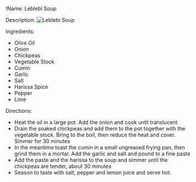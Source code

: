 !Name: Leblebi Soup

Description:
![Leblebi Soup](https://www.themealdb.com/images/media/meals/x2fw9e1560460636.jpg "Leblebi Soup")

Ingredients:
- Olive Oil
- Onion
- Chickpeas
- Vegetable Stock
- Cumin
- Garlic
- Salt
- Harissa Spice
- Pepper
- Lime

Directions:
- Heat the oil in a large pot. Add the onion and cook until translucent
- Drain the soaked chickpeas and add them to the pot together with the vegetable stock. Bring to the boil, then reduce the heat and cover. Simmer for 30 minutes
- In the meantime toast the cumin in a small ungreased frying pan, then grind them in a mortar. Add the garlic and salt and pound to a fine paste
- Add the paste and the harissa to the soup and simmer until the chickpeas are tender, about 30 minutes
- Season to taste with salt, pepper and lemon juice and serve hot.

